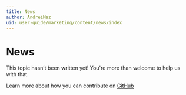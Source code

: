```yaml
---
title: News
author: AndreiMaz
uid: user-guide/marketing/content/news/index
---
```

# News

This topic hasn’t been written yet! You're more than welcome to help us with that.

Learn more about how you can contribute on [GitHub](https://github.com/nopSolutions/nopCommerce-Docs/blob/master/CONTRIBUTING.md)
